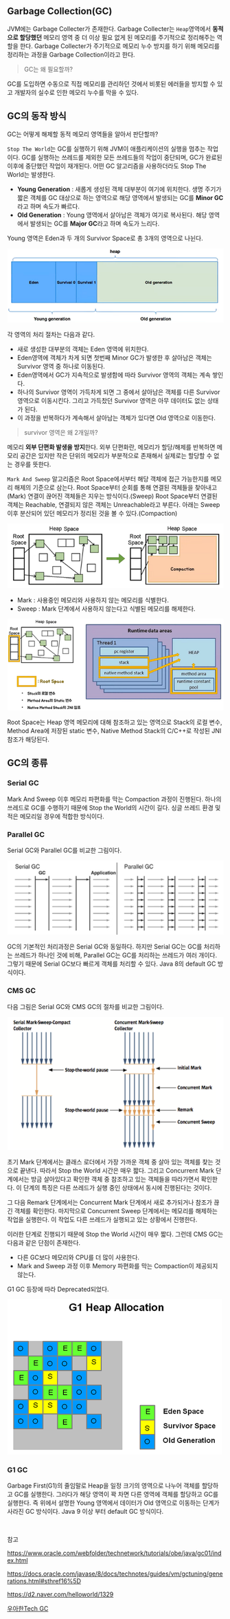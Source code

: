 ## Garbage Collection(GC)

JVM에는 Garbage Collecter가 존재한다. Garbage Collecter는 `Heap`영역에서 **동적으로 할당했던** 메모리 영역 중 더 이상 필요 없게 된 메모리를 주기적으로 정리해주는 역할을 한다. Garbage Collecter가 주기적으로 메모리 누수 방지를 하기 위해 메모리를 정리하는 과정을 Garbage Collection이라고 한다. 

> GC는 왜 필요할까?

GC를 도입하면 수동으로 직접 메모리를 관리하던 것에서 비롯된 에러들을 방지할 수 있고 개발자의 실수로 인한 메모리 누수를 막을 수 있다.

## GC의 동작 방식

GC는 어떻게 해제할 동적 메모리 영역들을 알아서 판단할까?

`Stop The World`는 GC를 실행하기 위해 JVM이 애플리케이션의 실행을 멈추는 작업이다. GC를 실행하는 쓰레드를 제외한 모든 쓰레드들의 작업이 중단되며, GC가 완료된 이후에 중단했던 작업이 재개된다. 어떤 GC 알고리즘을 사용하더라도 Stop The World는 발생한다.
  
- **Young Generation** : 새롭게 생성된 객체 대부분이 여기에 위치한다. 생명 주기가 짧은 객체를 GC 대상으로 하는 영역으로 해당 영역에서 발생되는 GC를 **Minor GC**라고 하며 속도가 빠르다.
- **Old Generation** : Young 영역에서 살아남은 객체가 여기로 복사된다. 해당 영역에서 발생되는 GC를 **Major GC**라고 하며 속도가 느리다.

Young 영역은 Eden과 두 개의 Survivor Space로 총 3개의 영역으로 나뉜다.

![img](https://github.com/dilmah0203/TIL/blob/main/Image/Heap.png)

각 영역의 처리 절차는 다음과 같다.

- 새로 생성한 대부분의 객체는 Eden 영역에 위치한다.
- Eden영역에 객체가 차게 되면 첫번째 Minor GC가 발생한 후 살아남은 객체는 Survivor 영역 중 하나로 이동된다.
- Eden영역에서 GC가 지속적으로 발생함에 따라 Survivor 영역의 객체는 계속 쌓인다. 
- 하나의 Survivor 영역이 가득차게 되면 그 중에서 살아남은 객체를 다른 Survivor영역으로 이동시킨다. 그리고 가득찼던 Survivor 영역은 아무 데이터도 없는 상태가 된다.
- 이 과정을 반복하다가 계속해서 살아남는 객체가 있다면 Old 영역으로 이동한다. 

> survivor 영역은 왜 2개일까?

메모리 **외부 단편화 발생을 방지**한다. 외부 단편화란, 메모리가 할당/해제를 반복하면 메모리 공간은 있지만 작은 단위의 메모리가 부분적으로 존재해서 실제로는 할당할 수 없는 경우를 뜻한다.

`Mark And Sweep` 알고리즘은 Root Space에서부터 해당 객체에 접근 가능한지를 메모리 해제의 기준으로 삼는다. Root Space부터 순회를 통해 연결된 객체들을 찾아내고(Mark) 연결이 끊어진 객체들은 지우는 방식이다.(Sweep) Root Space부터 연결된 객체는 Reachable, 연결되지 않은 객체는 Unreachable라고 부른다. 아래는 Sweep이후 분산되어 있던 메모리가 정리된 것을 볼 수 있다.(Compaction)

![img2](https://github.com/dilmah0203/TIL/blob/main/Image/Mark_Sweep.png)

- Mark : 사용중인 메모리와 사용하지 않는 메모리를 식별한다.
- Sweep : Mark 단계에서 사용하지 않는다고 식별된 메모리를 해제한다.

![img3](https://github.com/dilmah0203/TIL/blob/main/Image/Root%20Space.png)

Root Space는 Heap 영역 메모리에 대해 참조하고 있는 영역으로 Stack의 로컬 변수, Method Area에 저장된 static 변수, Native Method Stack의 C/C++로 작성된 JNI참조가 해당된다. 

## GC의 종류

### Serial GC

Mark And Sweep 이후 메모리 파편화를 막는 Compaction 과정이 진행된다. 하나의 쓰레드로 GC를 수행하기 때문에 Stop the World의 시간이 길다. 싱글 쓰레드 환경 및 적은 메모리일 경우에 적합한 방식이다.

### Parallel GC

Serial GC와 Parallel GC를 비교한 그림이다.

![img4](https://github.com/dilmah0203/TIL/blob/main/Image/Parallel%20GC.png)

GC의 기본적인 처리과정은 Serial GC와 동일하다. 하지만 Serial GC는 GC를 처리하는 쓰레드가 하나인 것에 비해, Parallel GC는 GC를 처리하는 쓰레드가 여러 개이다. 그렇기 때문에 Serial GC보다 빠르게 객체를 처리할 수 있다. Java 8의 default GC 방식이다.

### CMS GC

다음 그림은 Serial GC와 CMS GC의 절차를 비교한 그림이다. 

![img5](https://github.com/dilmah0203/TIL/blob/main/Image/CMS%20GC.png)

초기 Mark 단계에서는 클래스 로더에서 가장 가까운 객체 중 살아 있는 객체를 찾는 것으로 끝낸다. 따라서 Stop the World 시간은 매우 짧다. 그리고 Concurrent Mark 단계에서는 방금 살아있다고 확인한 객체 중 참조하고 있는 객체들을 따라가면서 확인한다. 이 단계의 특징은 다른 쓰레드가 실행 중인 상태에서 동시에 진행된다는 것이다.

그 다음 Remark 단계에서는 Concurrent Mark 단계에서 새로 추가되거나 참조가 끊긴 객체를 확인한다. 마지막으로 Concurrent Sweep 단계에서는 메모리를 해제하는 작업을 실행한다. 이 작업도 다른 쓰레드가 실행되고 있는 상황에서 진행한다.

이러한 단계로 진행되기 때문에 Stop the World 시간이 매우 짧다. 그런데 CMS GC는 다음과 같은 단점이 존재한다.

- 다른 GC보다 메모리와 CPU를 더 많이 사용한다.
- Mark and Sweep 과정 이후 Memory 파편화를 막는 Compaction이 제공되지 않는다.

G1 GC 등장에 따라 Deprecated되었다.

![img6](https://github.com/dilmah0203/TIL/blob/main/Image/G1GC_Heap.PNG)

### G1 GC

Garbage First(G1)의 줄임말로 Heap을 일정 크기의 영역으로 나누어 객체를 할당하고 GC를 실행한다. 그러다가 해당 영역이 꽉 차면 다른 영역에 객체를 할당하고 GC를 실행한다. 즉 위에서 설명한 Young 영역에서 데이터가 Old 영역으로 이동하는 단계가 사라진 GC 방식이다. Java 9 이상 부터 default GC 방식이다.

<br>

참고

https://www.oracle.com/webfolder/technetwork/tutorials/obe/java/gc01/index.html

https://docs.oracle.com/javase/8/docs/technotes/guides/vm/gctuning/generations.html#sthref16%5D

https://d2.naver.com/helloworld/1329

[우아한Tech GC](https://www.youtube.com/watch?v=FMUpVA0Vvjw)
